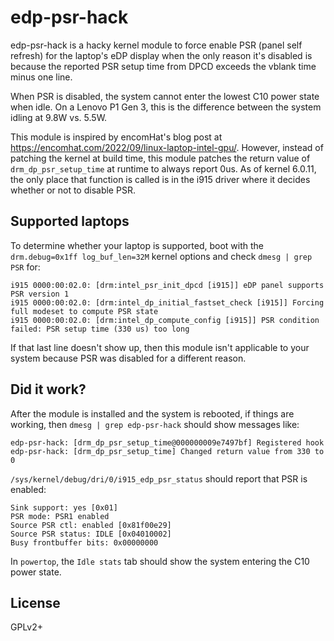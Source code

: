 # edp-psr-hack

edp-psr-hack is a hacky kernel module to force enable PSR (panel self refresh) for the laptop's eDP display when the only reason it's disabled is because the reported PSR setup time from DPCD exceeds the vblank time minus one line.

When PSR is disabled, the system cannot enter the lowest C10 power state when idle. On a Lenovo P1 Gen 3, this is the difference between the system idling at 9.8W vs. 5.5W.

This module is inspired by encomHat's blog post at https://encomhat.com/2022/09/linux-laptop-intel-gpu/. However, instead of patching the kernel at build time, this module patches the return value of `drm_dp_psr_setup_time` at runtime to always report 0us. As of kernel 6.0.11, the only place that function is called is in the i915 driver where it decides whether or not to disable PSR.

## Supported laptops

To determine whether your laptop is supported, boot with the `drm.debug=0x1ff log_buf_len=32M` kernel options and check `dmesg | grep PSR` for:

```
i915 0000:00:02.0: [drm:intel_psr_init_dpcd [i915]] eDP panel supports PSR version 1
i915 0000:00:02.0: [drm:intel_dp_initial_fastset_check [i915]] Forcing full modeset to compute PSR state
i915 0000:00:02.0: [drm:intel_dp_compute_config [i915]] PSR condition failed: PSR setup time (330 us) too long
```

If that last line doesn't show up, then this module isn't applicable to your system because PSR was disabled for a different reason.

## Did it work?

After the module is installed and the system is rebooted, if things are working, then `dmesg | grep edp-psr-hack` should show messages like:

```
edp-psr-hack: [drm_dp_psr_setup_time@000000009e7497bf] Registered hook
edp-psr-hack: [drm_dp_psr_setup_time] Changed return value from 330 to 0
```

`/sys/kernel/debug/dri/0/i915_edp_psr_status` should report that PSR is enabled:

```
Sink support: yes [0x01]
PSR mode: PSR1 enabled
Source PSR ctl: enabled [0x81f00e29]
Source PSR status: IDLE [0x04010002]
Busy frontbuffer bits: 0x00000000
```

In `powertop`, the `Idle stats` tab should show the system entering the C10 power state.

## License

GPLv2+
